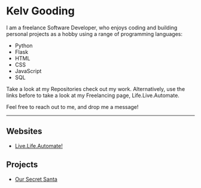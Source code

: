 # Kelv Gooding

I am a freelance Software Developer, who enjoys coding and building personal projects as a hobby using a range of programming languages:

* Python
* Flask
* HTML
* CSS
* JavaScript
* SQL

Take a look at my Repositories check out my work. Alternatively, use the links before to take a look at my Freelancing page, Life.Live.Automate.

Feel free to reach out to me, and drop me a message!

---

## **Websites**

* [Live.Life.Automate!](https://livelifeautomate.co.uk/)

## **Projects**

* [Our Secret Santa](https://www.oursecretsanta.co.uk/)

<!---
KGoodz93/KGoodz93 is a ✨ special ✨ repository because its `README.md` (this file) appears on your GitHub profile.
You can click the Preview link to take a look at your changes.
--->
